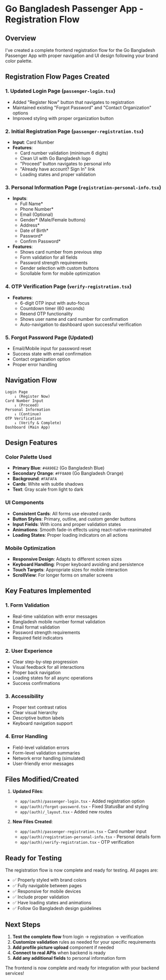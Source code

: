 # Go Bangladesh Passenger App - Registration Flow

## Overview
I've created a complete frontend registration flow for the Go Bangladesh Passenger App with proper navigation and UI design following your brand color palette.

## Registration Flow Pages Created

### 1. **Updated Login Page** (`passenger-login.tsx`)
- Added "Register Now" button that navigates to registration
- Maintained existing "Forgot Password" and "Contact Organization" options
- Improved styling with proper organization button

### 2. **Initial Registration Page** (`passenger-registration.tsx`)
- **Input**: Card Number
- **Features**:
  - Card number validation (minimum 6 digits)
  - Clean UI with Go Bangladesh logo
  - "Proceed" button navigates to personal info
  - "Already have account? Sign In" link
  - Loading states and proper validation

### 3. **Personal Information Page** (`registration-personal-info.tsx`)
- **Inputs**:
  - Full Name*
  - Phone Number*
  - Email (Optional)
  - Gender* (Male/Female buttons)
  - Address*
  - Date of Birth*
  - Password*
  - Confirm Password*
- **Features**:
  - Shows card number from previous step
  - Form validation for all fields
  - Password strength requirements
  - Gender selection with custom buttons
  - Scrollable form for mobile optimization

### 4. **OTP Verification Page** (`verify-registration.tsx`)
- **Features**:
  - 6-digit OTP input with auto-focus
  - Countdown timer (60 seconds)
  - Resend OTP functionality
  - Shows user name and card number for confirmation
  - Auto-navigation to dashboard upon successful verification

### 5. **Forgot Password Page** (Updated)
- Email/Mobile input for password reset
- Success state with email confirmation
- Contact organization option
- Proper error handling

## Navigation Flow

```
Login Page
    ↓ (Register Now)
Card Number Input
    ↓ (Proceed)
Personal Information
    ↓ (Continue)
OTP Verification
    ↓ (Verify & Complete)
Dashboard (Main App)
```

## Design Features

### Color Palette Used
- **Primary Blue**: `#4A90E2` (Go Bangladesh Blue)
- **Secondary Orange**: `#FF8A00` (Go Bangladesh Orange)
- **Background**: `#FAFAFA`
- **Cards**: White with subtle shadows
- **Text**: Gray scale from light to dark

### UI Components
- **Consistent Cards**: All forms use elevated cards
- **Button Styles**: Primary, outline, and custom gender buttons
- **Input Fields**: With icons and proper validation states
- **Animations**: Smooth fade-in effects using react-native-reanimated
- **Loading States**: Proper loading indicators on all actions

### Mobile Optimization
- **Responsive Design**: Adapts to different screen sizes
- **Keyboard Handling**: Proper keyboard avoiding and persistence
- **Touch Targets**: Appropriate sizes for mobile interaction
- **ScrollView**: For longer forms on smaller screens

## Key Features Implemented

### 1. **Form Validation**
- Real-time validation with error messages
- Bangladesh mobile number format validation
- Email format validation
- Password strength requirements
- Required field indicators

### 2. **User Experience**
- Clear step-by-step progression
- Visual feedback for all interactions
- Proper back navigation
- Loading states for all async operations
- Success confirmations

### 3. **Accessibility**
- Proper text contrast ratios
- Clear visual hierarchy
- Descriptive button labels
- Keyboard navigation support

### 4. **Error Handling**
- Field-level validation errors
- Form-level validation summaries
- Network error handling (simulated)
- User-friendly error messages

## Files Modified/Created

1. **Updated Files**:
   - `app/(auth)/passenger-login.tsx` - Added registration option
   - `app/(auth)/forgot-password.tsx` - Fixed StatusBar and styling
   - `app/(auth)/_layout.tsx` - Added new routes

2. **New Files Created**:
   - `app/(auth)/passenger-registration.tsx` - Card number input
   - `app/(auth)/registration-personal-info.tsx` - Personal details form
   - `app/(auth)/verify-registration.tsx` - OTP verification

## Ready for Testing

The registration flow is now complete and ready for testing. All pages are:
- ✅ Properly styled with brand colors
- ✅ Fully navigable between pages
- ✅ Responsive for mobile devices
- ✅ Include proper validation
- ✅ Have loading states and animations
- ✅ Follow Go Bangladesh design guidelines

## Next Steps

1. **Test the complete flow** from login → registration → verification
2. **Customize validation** rules as needed for your specific requirements
3. **Add profile picture upload** component if needed
4. **Connect to real APIs** when backend is ready
5. **Add any additional fields** to personal information form

The frontend is now complete and ready for integration with your backend services!
